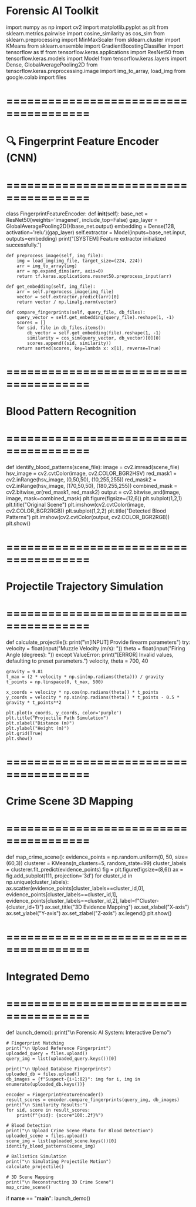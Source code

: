 #  Forensic AI Toolkit 
import numpy as np
import cv2
import matplotlib.pyplot as plt
from sklearn.metrics.pairwise import cosine_similarity as cos_sim
from sklearn.preprocessing import MinMaxScaler
from sklearn.cluster import KMeans
from sklearn.ensemble import GradientBoostingClassifier
import tensorflow as tf
from tensorflow.keras.applications import ResNet50
from tensorflow.keras.models import Model
from tensorflow.keras.layers import Dense, GlobalAveragePooling2D
from tensorflow.keras.preprocessing.image import img_to_array, load_img
from google.colab import files

# ======================================
# 🔍 Fingerprint Feature Encoder (CNN)
# ======================================
class FingerprintFeatureEncoder:
    def __init__(self):
        base_net = ResNet50(weights='imagenet', include_top=False)
        gap_layer = GlobalAveragePooling2D()(base_net.output)
        embedding = Dense(128, activation='relu')(gap_layer)
        self.extractor = Model(inputs=base_net.input, outputs=embedding)
        print("[SYSTEM] Feature extractor initialized successfully.")

    def preprocess_image(self, img_file):
        img = load_img(img_file, target_size=(224, 224))
        arr = img_to_array(img)
        arr = np.expand_dims(arr, axis=0)
        return tf.keras.applications.resnet50.preprocess_input(arr)

    def get_embedding(self, img_file):
        arr = self.preprocess_image(img_file)
        vector = self.extractor.predict(arr)[0]
        return vector / np.linalg.norm(vector)

    def compare_fingerprints(self, query_file, db_files):
        query_vector = self.get_embedding(query_file).reshape(1, -1)
        scores = []
        for sid, file in db_files.items():
            db_vector = self.get_embedding(file).reshape(1, -1)
            similarity = cos_sim(query_vector, db_vector)[0][0]
            scores.append((sid, similarity))
        return sorted(scores, key=lambda x: x[1], reverse=True)

# ======================================
#  Blood Pattern Recognition
# ======================================
def identify_blood_patterns(scene_file):
    image = cv2.imread(scene_file)
    hsv_image = cv2.cvtColor(image, cv2.COLOR_BGR2HSV)
    red_mask1 = cv2.inRange(hsv_image, (0,50,50), (10,255,255))
    red_mask2 = cv2.inRange(hsv_image, (170,50,50), (180,255,255))
    combined_mask = cv2.bitwise_or(red_mask1, red_mask2)
    output = cv2.bitwise_and(image, image, mask=combined_mask)
    plt.figure(figsize=(12,6))
    plt.subplot(1,2,1)
    plt.title("Original Scene")
    plt.imshow(cv2.cvtColor(image, cv2.COLOR_BGR2RGB))
    plt.subplot(1,2,2)
    plt.title("Detected Blood Patterns")
    plt.imshow(cv2.cvtColor(output, cv2.COLOR_BGR2RGB))
    plt.show()

# ======================================
#  Projectile Trajectory Simulation
# ======================================
def calculate_projectile():
    print("\n[INPUT] Provide firearm parameters")
    try:
        velocity = float(input("Muzzle Velocity (m/s): "))
        theta = float(input("Firing Angle (degrees): "))
    except ValueError:
        print("[ERROR] Invalid values, defaulting to preset parameters.")
        velocity, theta = 700, 40

    gravity = 9.81
    t_max = (2 * velocity * np.sin(np.radians(theta))) / gravity
    t_points = np.linspace(0, t_max, 500)

    x_coords = velocity * np.cos(np.radians(theta)) * t_points
    y_coords = velocity * np.sin(np.radians(theta)) * t_points - 0.5 * gravity * t_points**2

    plt.plot(x_coords, y_coords, color='purple')
    plt.title("Projectile Path Simulation")
    plt.xlabel("Distance (m)")
    plt.ylabel("Height (m)")
    plt.grid(True)
    plt.show()

# ======================================
#  Crime Scene 3D Mapping
# ======================================
def map_crime_scene():
    evidence_points = np.random.uniform(0, 50, size=(60,3))
    clusterer = KMeans(n_clusters=5, random_state=99)
    cluster_labels = clusterer.fit_predict(evidence_points)
    fig = plt.figure(figsize=(8,6))
    ax = fig.add_subplot(111, projection='3d')
    for cluster_id in np.unique(cluster_labels):
        ax.scatter(evidence_points[cluster_labels==cluster_id,0],
                   evidence_points[cluster_labels==cluster_id,1],
                   evidence_points[cluster_labels==cluster_id,2],
                   label=f"Cluster-{cluster_id+1}")
    ax.set_title("3D Evidence Mapping")
    ax.set_xlabel("X-axis")
    ax.set_ylabel("Y-axis")
    ax.set_zlabel("Z-axis")
    ax.legend()
    plt.show()

# ======================================
#  Integrated Demo
# ======================================
def launch_demo():
    print("\n Forensic AI System: Interactive Demo")

    # Fingerprint Matching
    print("\n Upload Reference Fingerprint")
    uploaded_query = files.upload()
    query_img = list(uploaded_query.keys())[0]

    print("\n Upload Database Fingerprints")
    uploaded_db = files.upload()
    db_images = {f"Suspect-{i+1:02}": img for i, img in enumerate(uploaded_db.keys())}

    encoder = FingerprintFeatureEncoder()
    result_scores = encoder.compare_fingerprints(query_img, db_images)
    print("\n Similarity Results:")
    for sid, score in result_scores:
        print(f"{sid}: {score*100:.2f}%")

    # Blood Detection
    print("\n Upload Crime Scene Photo for Blood Detection")
    uploaded_scene = files.upload()
    scene_img = list(uploaded_scene.keys())[0]
    identify_blood_patterns(scene_img)

    # Ballistics Simulation
    print("\n Simulating Projectile Motion")
    calculate_projectile()

    # 3D Scene Mapping
    print("\n Reconstructing 3D Crime Scene")
    map_crime_scene()

if __name__ == "__main__":
    launch_demo()
